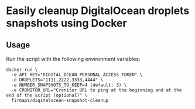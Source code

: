 # Easily cleanup DigitalOcean droplets snapshots using Docker

## Usage

Run the script with the following environment variables:
```
docker run \
  -e API_KEY="DIGITAL_OCEAN_PERSONAL_ACCESS_TOKEN" \
  -e DROPLETS="1111,2222,3333,4444" \
  -e NUMBER_SNAPSHOTS_TO_KEEP=4 (default: 3) \
  -e CRONITOR_URL="Cronitor URL to ping at the beginning and at the end of the script (optional)" \
  firmapi/digitalocean-snapshot-cleanup
```

